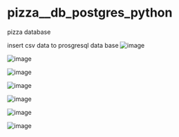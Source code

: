 # pizza__db_postgres_python
pizza database

insert csv data to prosgresql data base
![image](https://user-images.githubusercontent.com/98679146/203620014-debcac90-3f9c-459b-8b92-b14ab7c6660a.png)


![image](https://user-images.githubusercontent.com/98679146/203609347-de76d4cb-2df3-4787-a66f-5ce97bf1e54e.png)

![image](https://user-images.githubusercontent.com/98679146/203609419-f13d072e-87f8-41ee-9ba5-1ee32513f3f3.png)

![image](https://user-images.githubusercontent.com/98679146/203609474-542171a9-f6a2-4c62-94ee-0bf402e07ffa.png)

![image](https://user-images.githubusercontent.com/98679146/203609528-526ac61f-1f60-43f3-a883-af412b27da9c.png)

![image](https://user-images.githubusercontent.com/98679146/203609613-7b27e41d-5113-45f4-9592-a0099b66c0eb.png)

![image](https://user-images.githubusercontent.com/98679146/203609027-7e298266-2484-432b-b437-ff0bea8c5920.png)
